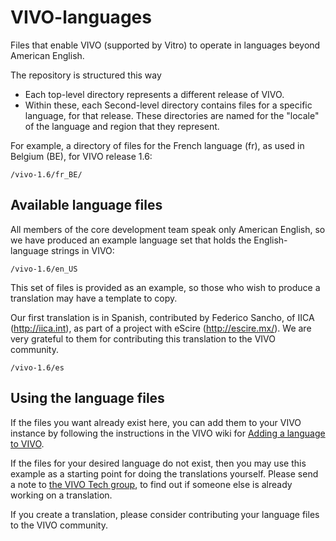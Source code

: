 VIVO-languages
==============

Files that enable VIVO (supported by Vitro) to operate in languages beyond American English.

The repository is structured this way
* Each top-level directory represents a different release of VIVO.
* Within these, each Second-level directory contains files for a specific language, for that release. 
These directories are named for the "locale" of the language and region that they represent.

For example, a directory of files for the French language (fr), as used in Belgium (BE), for VIVO release 1.6:

    /vivo-1.6/fr_BE/

Available language files
------------------------

All members of the core development team speak only American English, 
so we have produced an example language set that holds the English-language strings
in VIVO:

    /vivo-1.6/en_US

This set of files is provided as an example, so those who wish to produce a translation
may have a template to copy.

Our first translation is in Spanish, contributed by Federico Sancho, of IICA (http://iica.int),
as part of a project with eScire (http://escire.mx/). We are very grateful to them for contributing 
this translation to the VIVO community.

    /vivo-1.6/es

Using the language files
------------------------

If the files you want already exist here, you can add them to your VIVO instance by
following the instructions in the VIVO wiki for [Adding a language to VIVO][1].

If the files for your desired language do not exist, then you may use this example as a 
starting point for doing the translations yourself. Please send a note to [the VIVO Tech group][2], 
to find out if someone else is already working on a translation.

If you create a translation, please consider contributing your language files to the VIVO community.

[1]: https://wiki.duraspace.org/display/VIVO/VIVO+in+a+language+other+than+English
[2]: mailto:vivo-tech@googlegroups.com
